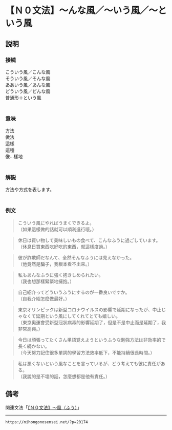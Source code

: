 # 【Ｎ０文法】～んな風／～いう風／～という風


## 説明

### 接続

こういう風／こんな風  
そういう風／そんな風  
ああいう風／あんな風  
どういう風／どんな風  
普通形＋という風  
　

### 意味

方法  
做法  
這樣  
這種  
像…樣地  
　

### 解説

方法や方式を表します。  
　

### 例文

>こういう風にやればうまくできるよ。  
>（如果這樣做的話就可以順利進行哦。）
 
>休日は買い物して美味しいもの食べて、こんなふうに過ごしています。  
>（休息日買東西吃好吃的東西，就這樣度過。）
 
>彼が詐欺師だなんて、全然そんなふうには見えなかった。  
>（他竟然是騙子，我根本看不出來。）
 
>私もあんなふうに強く抱きしめられたい。  
>（我也想那樣緊緊地擁抱。）
 
>自己紹介ってどういうふうにするのが一番良いですか。  
>（自我介紹怎麼做最好。）
 
>東京オリンピックは新型コロナウイルスの影響で延期になったが、中止じゃなくて延期という風にしてくれてとても嬉しい。  
>（東京奧運會受新型冠狀病毒的影響延期了，但是不是中止而是延期了，我非常高興。）
 
>今日は頑張ってたくさん単語覚えようというふうな勉強方法は非効率的で長く続かない。  
>（今天努力記住很多單詞的學習方法效率低下，不能持續很長時間。）
 
>私は悪くないという風なことを言っているが、どう考えても彼に責任がある。  
>（我說的是不壞的話，怎麼想都是他有責任。）

## 備考

関連文法「[【Ｎ０文法】～風（ふう）](https://nihongonosensei.net/?p=20172)」

---
`https://nihongonosensei.net/?p=20174`
